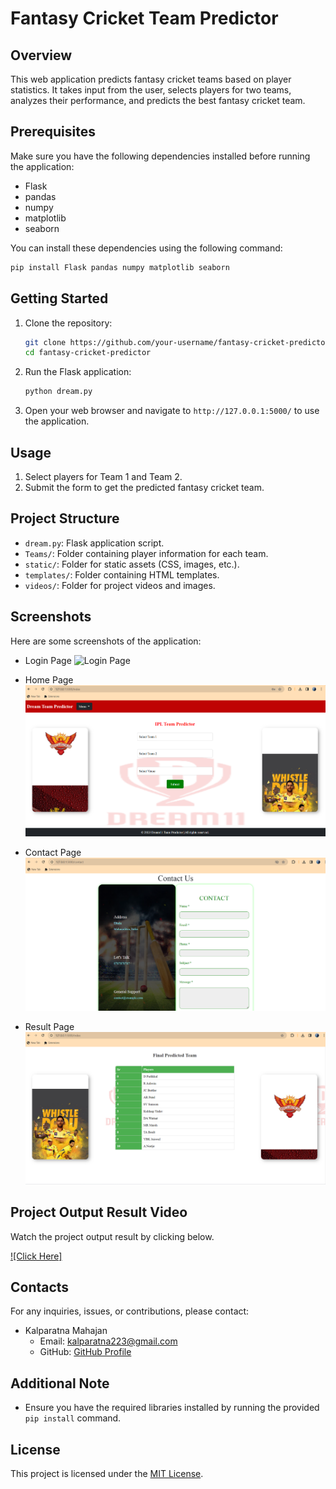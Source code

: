 
# Fantasy Cricket Team Predictor

## Overview
This web application predicts fantasy cricket teams based on player statistics. It takes input from the user, selects players for two teams, analyzes their performance, and predicts the best fantasy cricket team.

## Prerequisites
Make sure you have the following dependencies installed before running the application:
- Flask
- pandas
- numpy
- matplotlib
- seaborn 

You can install these dependencies using the following command:
```bash
pip install Flask pandas numpy matplotlib seaborn
```

## Getting Started
1. Clone the repository:
   ```bash
   git clone https://github.com/your-username/fantasy-cricket-predictor.git
   cd fantasy-cricket-predictor
   ```

2. Run the Flask application:
   ```bash
   python dream.py
   ```

3. Open your web browser and navigate to `http://127.0.0.1:5000/` to use the application.

## Usage
1. Select players for Team 1 and Team 2.
2. Submit the form to get the predicted fantasy cricket team.

## Project Structure
- `dream.py`: Flask application script.
- `Teams/`: Folder containing player information for each team.
- `static/`: Folder for static assets (CSS, images, etc.).
- `templates/`: Folder containing HTML templates.
- `videos/`: Folder for project videos and images.

## Screenshots
Here are some screenshots of the application:

- Login Page
  ![Login Page](videos/login.png)

- Home Page
  ![Home Page](videos/Home.png)

- Contact Page
  ![Contact Page](videos/contact.png)

- Result Page
  ![Result Page](videos/Result.png)

## Project Output Result Video
Watch the project output result by clicking below.

[![Click Here]](https://drive.google.com/file/d/1xdg22R2csdGbAvZakXovRlCtF4PIjtNg/view?usp=drivesdk)

## Contacts
For any inquiries, issues, or contributions, please contact:

- Kalparatna Mahajan
  - Email: kalparatna223@gmail.com
  - GitHub: [GitHub Profile](https://github.com/Kalparatna)

## Additional Note
- Ensure you have the required libraries installed by running the provided `pip install` command.

## License
This project is licensed under the [MIT License](LICENSE).

